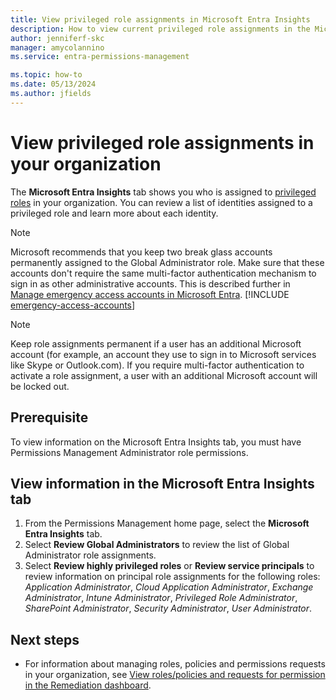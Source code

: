 ```yaml
---
title: View privileged role assignments in Microsoft Entra Insights
description: How to view current privileged role assignments in the Microsoft Entra Insights tab.
author: jenniferf-skc
manager: amycolannino
ms.service: entra-permissions-management

ms.topic: how-to
ms.date: 05/13/2024
ms.author: jfields
---
```


# View privileged role assignments in your organization

The **Microsoft Entra Insights** tab shows you who is assigned to [privileged roles](/entra/identity/role-based-access-control/permissions-reference) in your organization. You can review a list of identities assigned to a privileged role and learn more about each identity.

> [!NOTE] 
> Microsoft recommends that you keep two break glass accounts permanently assigned to the Global Administrator role. Make sure that these accounts don't require the same multi-factor authentication mechanism to sign in as other administrative accounts. This is described further in [Manage emergency access accounts in Microsoft Entra](~/identity/role-based-access-control/security-emergency-access.md). 
[!INCLUDE [emergency-access-accounts](../includes/definitions/emergency-access-accounts.md)]

> [!NOTE] 
> Keep role assignments permanent if a user has an additional Microsoft account (for example, an account they use to sign in to Microsoft services like Skype or Outlook.com). If you require multi-factor authentication to activate a role assignment, a user with an additional Microsoft account will be locked out.  

## Prerequisite
To view information on the Microsoft Entra Insights tab, you must have Permissions Management Administrator role permissions.

<a name='view-information-in-the-azure-ad-insights-tab'></a>

## View information in the Microsoft Entra Insights tab

1. From the Permissions Management home page, select the **Microsoft Entra Insights** tab.
2. Select **Review Global Administrators** to review the list of Global Administrator role assignments.
3. Select **Review highly privileged roles** or **Review service principals** to review information on principal role assignments for the following roles: *Application Administrator*, *Cloud Application Administrator*, *Exchange Administrator*, *Intune Administrator*, *Privileged Role Administrator*, *SharePoint Administrator*, *Security Administrator*, *User Administrator*. 


## Next steps

- For information about managing roles, policies and permissions requests in your organization, see [View roles/policies and requests for permission in the Remediation dashboard](ui-remediation.md).
